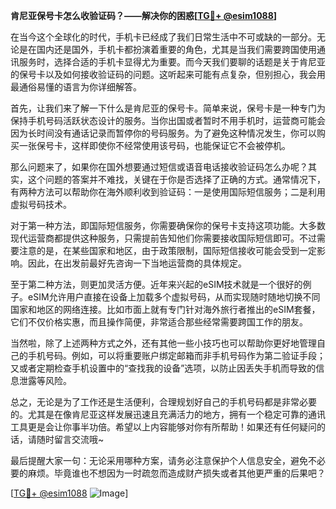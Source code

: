 **肯尼亚保号卡怎么收验证码？——解决你的困惑[[TG💪+ @esim1088](https://t.me/s/esim1088)]**

在当今这个全球化的时代，手机卡已经成了我们日常生活中不可或缺的一部分。无论是在国内还是国外，手机卡都扮演着重要的角色，尤其是当我们需要跨国使用通讯服务时，选择合适的手机卡显得尤为重要。而今天我们要聊的话题是关于肯尼亚的保号卡以及如何接收验证码的问题。这听起来可能有点复杂，但别担心，我会用最通俗易懂的语言为你详细解答。

首先，让我们来了解一下什么是肯尼亚的保号卡。简单来说，保号卡是一种专门为保持手机号码活跃状态设计的服务。当你出国或者暂时不用手机时，运营商可能会因为长时间没有通话记录而暂停你的号码服务。为了避免这种情况发生，你可以购买一张保号卡，这样即使你不经常使用该号码，也能保证它不会被停机。

那么问题来了，如果你在国外想要通过短信或语音电话接收验证码怎么办呢？其实，这个问题的答案并不难找，关键在于你是否选择了正确的方式。通常情况下，有两种方法可以帮助你在海外顺利收到验证码：一是使用国际短信服务；二是利用虚拟号码技术。

对于第一种方法，即国际短信服务，你需要确保你的保号卡支持这项功能。大多数现代运营商都提供这种服务，只需提前告知他们你需要接收国际短信即可。不过需要注意的是，在某些国家和地区，由于政策限制，国际短信接收可能会受到一定影响。因此，在出发前最好先咨询一下当地运营商的具体规定。

至于第二种方法，则更加灵活方便。近年来兴起的eSIM技术就是一个很好的例子。eSIM允许用户直接在设备上加载多个虚拟号码，从而实现随时随地切换不同国家和地区的网络连接。比如市面上就有专门针对海外旅行者推出的eSIM套餐，它们不仅价格实惠，而且操作简便，非常适合那些经常需要跨国工作的朋友。

当然啦，除了上述两种方式之外，还有其他一些小技巧也可以帮助你更好地管理自己的手机号码。例如，可以将重要账户绑定邮箱而非手机号码作为第二验证手段；又或者定期检查手机设置中的“查找我的设备”选项，以防止因丢失手机而导致的信息泄露等风险。

总之，无论是为了工作还是生活便利，合理规划好自己的手机号码都是非常必要的。尤其是在像肯尼亚这样发展迅速且充满活力的地方，拥有一个稳定可靠的通讯工具更是会让你事半功倍。希望以上内容能够对你有所帮助！如果还有任何疑问的话，请随时留言交流哦~

最后提醒大家一句：无论采用哪种方案，请务必注意保护个人信息安全，避免不必要的麻烦。毕竟谁也不想因为一时疏忽而造成财产损失或者其他更严重的后果吧？

[[TG💪+ @esim1088](https://t.me/s/esim1088) ![Image](https://i.postimg.cc/4NQfJmqS/Snipaste-2025-05-13-00-14-12.png)]